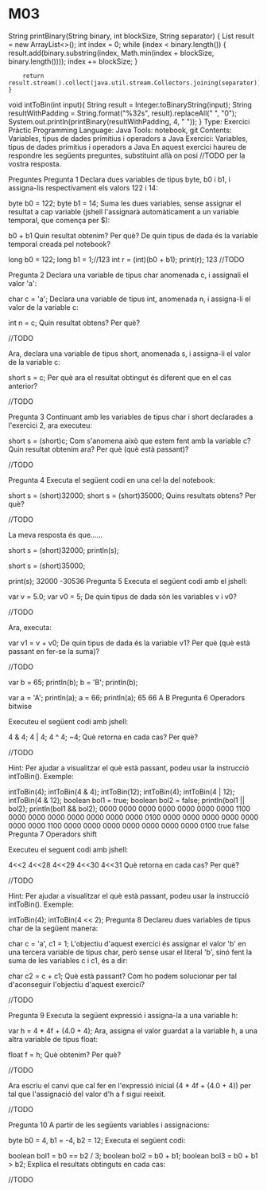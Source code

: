 # M03

String printBinary(String binary, int blockSize, String separator) {
        List<String> result = new ArrayList<>();
        int index = 0;
        while (index < binary.length()) {
            result.add(binary.substring(index, Math.min(index + blockSize, binary.length())));
            index += blockSize;
        }

        return result.stream().collect(java.util.stream.Collectors.joining(separator));
    }
void intToBin(int input){
    String result = Integer.toBinaryString(input);
    String resultWithPadding = String.format("%32s", result).replaceAll(" ", "0");
    System.out.println(printBinary(resultWithPadding, 4, " ")); 
}
Type: Exercici Pràctic
Programming Language: Java
Tools: notebook, git
Contents: Variables, tipus de dades primitius i operadors a Java
Exercici: Variables, tipus de dades primitius i operadors a Java
En aquest exercici haureu de respondre les següents preguntes, substituint allà on posi //TODO per la vostra resposta.

Preguntes
Pregunta 1
Declara dues variables de tipus byte, b0 i b1, i assigna-lis respectivament els valors 122 i 14:

byte b0 = 122; byte b1 = 14;
Suma les dues variables, sense assignar el resultat a cap variable (jshell l'assignarà automàticament a un variable temporal, que comença per $):

b0 + b1
Quin resultat obtenim? Per què? De quin tipus de dada és la variable temporal creada pel notebook?

long b0 = 122; long b1 = 1;//123
int r = (int)(b0 + b1);
print(r);
123
//TODO

Pregunta 2
Declara una variable de tipus char anomenada c, i assignali el valor 'a':

char c = 'a';
Declara una variable de tipus int, anomenada n, i assigna-li el valor de la variable c:

int n = c;
Quin resultat obtens? Per què?

//TODO

Ara, declara una variable de tipus short, anomenada s, i assigna-li el valor de la variable c:

short s = c;
Per què ara el resultat obtingut és diferent que en el cas anterior?

//TODO

Pregunta 3
Continuant amb les variables de tipus char i short declarades a l'exercici 2, ara executeu:

short s = (short)c;
Com s'anomena això que estem fent amb la variable c? Quin resultat obtenim ara? Per què (què està passant)?

//TODO

Pregunta 4
Executa el següent codi en una cel·la del notebook:

short s = (short)32000;
short s = (short)35000;
Quins resultats obtens? Per què?

//TODO

La meva resposta és que......

short s = (short)32000;
println(s);

short s = (short)35000;

print(s);
32000
-30536
Pregunta 5
Executa el següent codi amb el jshell:

var v = 5.0;
var v0 = 5;
De quin tipus de dada són les variables v i v0?

//TODO

Ara, executa:

var v1 = v + v0;
De quin tipus de dada és la variable v1? Per què (què està passant en fer-se la suma)?

//TODO

var b = 65;
println(b);
b = 'B';
println(b);

var a = 'A';
println(a);
a = 66;
println(a);
65
66
A
B
Pregunta 6
Operadors bitwise

Executeu el següent codi amb jshell:

4 & 4;
4 | 4;
4 ^ 4;
~4;
Què retorna en cada cas? Per què?

//TODO

Hint: Per ajudar a visualitzar el què està passant, podeu usar la instrucció intToBin(). Exemple:

intToBin(4);
intToBin(4 & 4);
intToBin(12);
intToBin(4);
intToBin(4 | 12);
intToBin(4 & 12);
boolean bol1 = true;
boolean bol2 = false;
println(bol1 || bol2);
println(bol1 && bol2);
0000 0000 0000 0000 0000 0000 0000 1100
0000 0000 0000 0000 0000 0000 0000 0100
0000 0000 0000 0000 0000 0000 0000 1100
0000 0000 0000 0000 0000 0000 0000 0100
true
false
Pregunta 7
Operadors shift

Executeu el seguent codi amb jshell:

4<<2
4<<28
4<<29
4<<30
4<<31
Què retorna en cada cas? Per què?

//TODO

Hint: Per ajudar a visualitzar el què està passant, podeu usar la instrucció intToBin(). Exemple:

intToBin(4);
intToBin(4 << 2);
Pregunta 8
Declareu dues variables de tipus char de la següent manera:

char c = 'a', c1 = 1;
L'objectiu d'aquest exercici és assignar el valor 'b' en una tercera variable de tipus char, però sense usar el literal 'b', sinó fent la suma de les variables c i c1, és a dir:

char c2 = c + c1;
Què està passant? Com ho podem solucionar per tal d'aconseguir l'objectiu d'aquest exercici?

//TODO

Pregunta 9
Executa la següent expressió i assigna-la a una variable h:

var h = 4 * 4f + (4.0 + 4);
Ara, assigna el valor guardat a la variable h, a una altra variable de tipus float:

float f = h;
Què obtenim? Per què?

//TODO

Ara escriu el canvi que cal fer en l'expressió inicial (4 * 4f + (4.0 + 4)) per tal que l'assignació del valor d'h a f sigui reeixit.

//TODO

Pregunta 10
A partir de les següents variables i assignacions:

byte b0 = 4, b1 = -4, b2 = 12;
Executa el següent codi:

boolean bol1 = b0 == b2 / 3;
boolean bol2 = b0 + b1;
boolean bol3 = b0 + b1 > b2;
Explica el resultats obtinguts en cada cas:

//TODO

